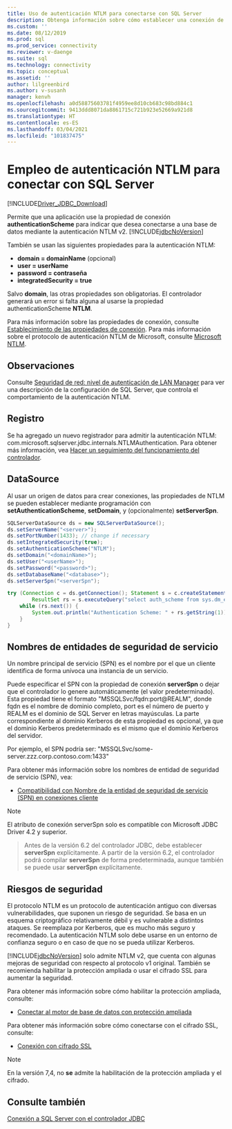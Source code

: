 ```yaml
---
title: Uso de autenticación NTLM para conectarse con SQL Server
description: Obtenga información sobre cómo establecer una conexión de base de datos SQL mediante la autenticación NTLM con el controlador JDBC.
ms.custom: ''
ms.date: 08/12/2019
ms.prod: sql
ms.prod_service: connectivity
ms.reviewer: v-daenge
ms.suite: sql
ms.technology: connectivity
ms.topic: conceptual
ms.assetid: ''
author: lilgreenbird
ms.author: v-susanh
manager: kenvh
ms.openlocfilehash: a0d58875603781f4959ee8d10cb683c98bd884c1
ms.sourcegitcommit: 9413ddd8071da8861715c721b923e52669a921d8
ms.translationtype: HT
ms.contentlocale: es-ES
ms.lasthandoff: 03/04/2021
ms.locfileid: "101837475"
---
```

# <a name="using-ntlm-authentication-to-connect-to-sql-server"></a>Empleo de autenticación NTLM para conectar con SQL Server

[!INCLUDE[Driver_JDBC_Download](../../includes/driver_jdbc_download.md)]

Permite que una aplicación use la propiedad de conexión **authenticationScheme** para indicar que desea conectarse a una base de datos mediante la autenticación NTLM v2. [!INCLUDE[jdbcNoVersion](../../includes/jdbcnoversion_md.md)] 

También se usan las siguientes propiedades para la autenticación NTLM:

- **domain = domainName** (opcional)
- **user = userName**
- **password = contraseña**
- **integratedSecurity = true**

Salvo **domain**, las otras propiedades son obligatorias. El controlador generará un error si falta alguna al usarse la propiedad authenticationScheme **NTLM**. 

Para más información sobre las propiedades de conexión, consulte [Establecimiento de las propiedades de conexión](../../connect/jdbc/setting-the-connection-properties.md). Para más información sobre el protocolo de autenticación NTLM de Microsoft, consulte [Microsoft NTLM](/windows/desktop/SecAuthN/microsoft-ntlm).

## <a name="remarks"></a>Observaciones

Consulte [Seguridad de red: nivel de autenticación de LAN Manager](/windows/security/threat-protection/security-policy-settings/network-security-lan-manager-authentication-level) para ver una descripción de la configuración de SQL Server, que controla el comportamiento de la autenticación NTLM. 

## <a name="logging"></a>Registro

Se ha agregado un nuevo registrador para admitir la autenticación NTLM: com.microsoft.sqlserver.jdbc.internals.NTLMAuthentication. Para obtener más información, vea [Hacer un seguimiento del funcionamiento del controlador](../../connect/jdbc/tracing-driver-operation.md).

## <a name="datasource"></a>DataSource

Al usar un origen de datos para crear conexiones, las propiedades de NTLM se pueden establecer mediante programación con **setAuthenticationScheme**, **setDomain**, y (opcionalmente) **setServerSpn**.

```java
SQLServerDataSource ds = new SQLServerDataSource();
ds.setServerName("<server>");
ds.setPortNumber(1433); // change if necessary
ds.setIntegratedSecurity(true);
ds.setAuthenticationScheme("NTLM");
ds.setDomain("<domainName>");
ds.setUser("<userName>");
ds.setPassword("<password>");
ds.setDatabaseName("<database>");
ds.setServerSpn("<serverSpn");

try (Connection c = ds.getConnection(); Statement s = c.createStatement();
        ResultSet rs = s.executeQuery("select auth_scheme from sys.dm_exec_connections where session_id=@@spid")) {
    while (rs.next()) {
        System.out.println("Authentication Scheme: " + rs.getString(1));
    }
}
```

## <a name="service-principal-names"></a>Nombres de entidades de seguridad de servicio

Un nombre principal de servicio (SPN) es el nombre por el que un cliente identifica de forma unívoca una instancia de un servicio.

Puede especificar el SPN con la propiedad de conexión **serverSpn** o dejar que el controlador lo genere automáticamente (el valor predeterminado). Esta propiedad tiene el formato "MSSQLSvc/fqdn:port\@REALM", donde fqdn es el nombre de dominio completo, port es el número de puerto y REALM es el dominio de SQL Server en letras mayúsculas. La parte correspondiente al dominio Kerberos de esta propiedad es opcional, ya que el dominio Kerberos predeterminado es el mismo que el dominio Kerberos del servidor.

Por ejemplo, el SPN podría ser: "MSSQLSvc/some-server.zzz.corp.contoso.com:1433"

Para obtener más información sobre los nombres de entidad de seguridad de servicio (SPN), vea:

- [Compatibilidad con Nombre de la entidad de seguridad de servicio (SPN) en conexiones cliente](../../relational-databases/native-client/features/service-principal-name-spn-support-in-client-connections.md)

> [!NOTE]  
> El atributo de conexión serverSpn solo es compatible con Microsoft JDBC Driver 4.2 y superior.

> Antes de la versión 6.2 del controlador JDBC, debe establecer **serverSpn** explícitamente. A partir de la versión 6.2, el controlador podrá compilar **serverSpn** de forma predeterminada, aunque también se puede usar **serverSpn** explícitamente.

## <a name="security-risks"></a>Riesgos de seguridad

El protocolo NTLM es un protocolo de autenticación antiguo con diversas vulnerabilidades, que suponen un riesgo de seguridad. Se basa en un esquema criptográfico relativamente débil y es vulnerable a distintos ataques. Se reemplaza por Kerberos, que es mucho más seguro y recomendado. La autenticación NTLM solo debe usarse en un entorno de confianza seguro o en caso de que no se pueda utilizar Kerberos.

[!INCLUDE[jdbcNoVersion](../../includes/jdbcnoversion_md.md)] solo admite NTLM v2, que cuenta con algunas mejoras de seguridad con respecto al protocolo v1 original. También se recomienda habilitar la protección ampliada o usar el cifrado SSL para aumentar la seguridad. 

Para obtener más información sobre cómo habilitar la protección ampliada, consulte:

- [Conectar al motor de base de datos con protección ampliada](../../database-engine/configure-windows/connect-to-the-database-engine-using-extended-protection.md)

Para obtener más información sobre cómo conectarse con el cifrado SSL, consulte:

- [Conexión con cifrado SSL](../../connect/jdbc/connecting-with-ssl-encryption.md)

> [!NOTE]
> En la versión 7,4, no **se** admite la habilitación de la protección ampliada y el cifrado.

## <a name="see-also"></a>Consulte también

[Conexión a SQL Server con el controlador JDBC](../../connect/jdbc/connecting-to-sql-server-with-the-jdbc-driver.md)
